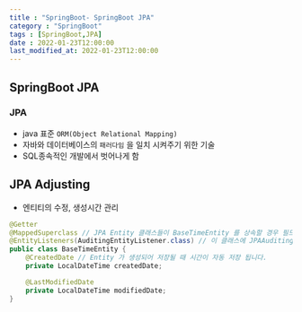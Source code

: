 ```yaml
---
title : "SpringBoot- SpringBoot JPA"
category : "SpringBoot"
tags : [SpringBoot,JPA]
date : 2022-01-23T12:00:00
last_modified_at: 2022-01-23T12:00:00
---
```


## SpringBoot JPA

### JPA
- java 표준 `ORM(Object Relational Mapping)`
- 자바와 데이터베이스의 `패러다임` 을 일치 시켜주기 위한 기술
- SQL종속적인 개발에서 벗어나게 함

## JPA Adjusting
- 엔티티의 수정, 생성시간 관리

```java
@Getter
@MappedSuperclass // JPA Entity 클래스들이 BaseTimeEntity 를 상속할 경우 필드들을 컬럼으로 인식하도록 함
@EntityListeners(AuditingEntityListener.class) // 이 클래스에 JPAAuditing 기능 포함
public class BaseTimeEntity {
    @CreatedDate // Entity 가 생성되어 저장될 때 시간이 자동 저장 됩니다.
    private LocalDateTime createdDate;

    @LastModifiedDate
    private LocalDateTime modifiedDate;
}
```